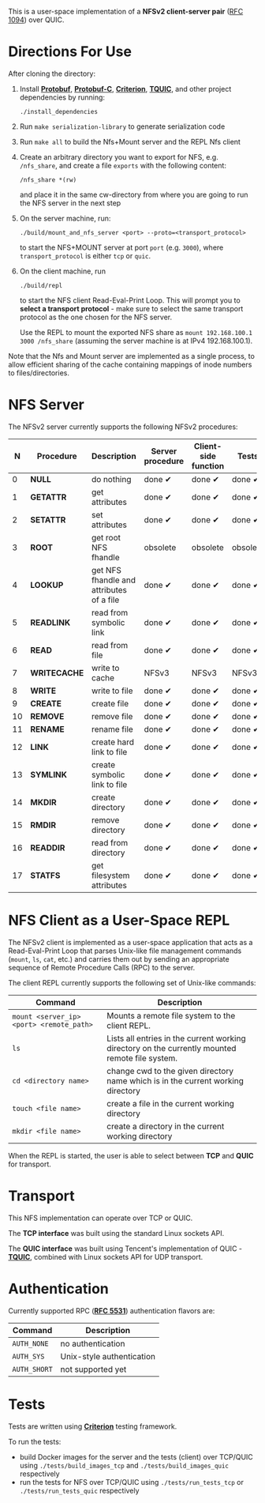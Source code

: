 This is a user-space implementation of a **NFSv2 client-server pair** ([RFC 1094](https://datatracker.ietf.org/doc/html/rfc1094)) over QUIC.

# Directions For Use

After cloning the directory:

1. Install [**Protobuf**](https://github.com/protocolbuffers/protobuf), [**Protobuf-C**](https://github.com/protobuf-c/protobuf-c), [**Criterion**](https://github.com/Snaipe/Criterion), [**TQUIC**](https://github.com/Tencent/tquic), and other project dependencies by running:
    ```
    ./install_dependencies
    ```
2. Run ```make serialization-library``` to generate serialization code
3. Run ```make all``` to build the Nfs+Mount server and the REPL Nfs client
4. Create an arbitrary directory you want to export for NFS, e.g. ```/nfs_share```, and create a file ```exports``` with the following content:
    ```
    /nfs_share *(rw)
    ```
   and place it in the same cw-directory from where you are going to run the NFS server in the next step
5. On the server machine, run: 
   ```
   ./build/mount_and_nfs_server <port> --proto=<transport_protocol>
   ``` 
    to start the NFS+MOUNT server at port ```port``` (e.g. ```3000```), where ```transport_protocol``` is either ```tcp``` or ```quic```.
6. On the client machine, run 
   ```
   ./build/repl
   ```
   to start the NFS client Read-Eval-Print Loop. This will prompt you to **select a transport protocol** - make sure to select the same transport protocol as the one chosen for the NFS server.
   
   Use the REPL to mount the exported NFS share as ```mount 192.168.100.1 3000 /nfs_share``` (assuming the server machine is at IPv4 192.168.100.1).

Note that the Nfs and Mount server are implemented as a single process, to allow efficient sharing of the cache containing mappings of inode numbers to files/directories.

# NFS Server

The NFSv2 server currently supports the following NFSv2 procedures:

|  **N**  | **Procedure**      | **Description**                                  |  **Server procedure**   |  **Client-side function** |        **Tests**       |
|-----|----------------|----------------------------------------------|---------------------|-----------------------|--------------------|
|  0  | **NULL**           | do nothing                                   |   done &#10004;     |   done &#10004;       |   done &#10004;    |
|  1  | **GETATTR**        | get attributes                               |   done &#10004;     |   done &#10004;       |   done &#10004;    | 
|  2  | **SETATTR**        | set attributes                               |   done &#10004;     |   done &#10004;       |   done &#10004;    |
|  3  | **ROOT**           | get root NFS fhandle                         |     obsolete        |     obsolete          |     obsolete       |
|  4  | **LOOKUP**         | get NFS fhandle and attributes of a file     |   done &#10004;     |   done &#10004;       |   done &#10004;    |
|  5  | **READLINK**       | read from symbolic link                      |   done &#10004;     |   done &#10004;       |   done &#10004;    |
|  6  | **READ**           | read from file                               |   done &#10004;     |   done &#10004;       |   done &#10004;    |
|  7  | **WRITECACHE**     | write to cache                               |      NFSv3          |     NFSv3             |        NFSv3       |
|  8  | **WRITE**          | write to file                                |   done &#10004;     |   done &#10004;       |   done &#10004;    |
|  9  | **CREATE**         | create file                                  |   done &#10004;     |   done &#10004;       |   done &#10004;    |
| 10  | **REMOVE**         | remove file                                  |   done &#10004;     |   done &#10004;       |   done &#10004;    |
| 11  | **RENAME**         | rename file                                  |   done &#10004;     |   done &#10004;       |   done &#10004;    |
| 12  | **LINK**           | create hard link to file                     |   done &#10004;     |   done &#10004;       |   done &#10004;    |
| 13  | **SYMLINK**        | create symbolic link to file                 |   done &#10004;     |   done &#10004;       |   done &#10004;    |
| 14  | **MKDIR**          | create directory                             |   done &#10004;     |   done &#10004;       |   done &#10004;    |
| 15  | **RMDIR**          | remove directory                             |   done &#10004;     |   done &#10004;       |   done &#10004;    |
| 16  | **READDIR**        | read from directory                          |   done &#10004;     |   done &#10004;       |   done &#10004;    |
| 17  | **STATFS**         | get filesystem attributes                    |   done &#10004;     |   done &#10004;       |   done &#10004;    |

# NFS Client as a User-Space REPL

The NFSv2 client is implemented as a user-space application that acts as a Read-Eval-Print Loop that parses Unix-like file management commands (```mount```, ```ls```, ```cat```, etc.) and carries them out by sending an appropriate sequence of Remote Procedure Calls (RPC) to the server.

The client REPL currently supports the following set of Unix-like commands:

| **Command** | **Description**                                                                 |
|-------------|---------------------------------------------------------------------------------|
| `mount <server_ip> <port> <remote_path>`     | Mounts a remote file system to the client REPL.                           |
| `ls`        | Lists all entries in the current working directory on the currently mounted remote file system.            |
| `cd <directory name>`  | change cwd to the given directory name which is in the current working directory                |
| `touch <file name>`  | create a file in the current working directory                |
| `mkdir <file name>`  | create a directory in the current working directory           |

When the REPL is started, the user is able to select between **TCP** and **QUIC** for transport.

# Transport

This NFS implementation can operate over TCP or QUIC. 

The **TCP interface** was built using the standard Linux sockets API.

The **QUIC interface** was built using Tencent's implementation of QUIC - [**TQUIC**](https://github.com/Tencent/tquic), combined with Linux sockets API for UDP transport.

# Authentication

Currently supported RPC ([**RFC 5531**](https://datatracker.ietf.org/doc/html/rfc5531)) authentication flavors are:

| **Command** | **Description**                                                                 |
|-------------|---------------------------------------------------------------------------------|
| `AUTH_NONE`     | no authentication                           |
| `AUTH_SYS`        | Unix-style authentication            |
| `AUTH_SHORT`  | not supported yet                |

# Tests

Tests are written using [**Criterion**](https://github.com/Snaipe/Criterion) testing framework.

To run the tests:
- build Docker images for the server and the tests (client) over TCP/QUIC using ```./tests/build_images_tcp``` and ```./tests/build_images_quic``` respectively
- run the tests for NFS over TCP/QUIC using ```./tests/run_tests_tcp``` or ```./tests/run_tests_quic``` respectively